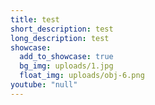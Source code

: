 ```yaml
---
title: test
short_description: test
long_description: test
showcase:
  add_to_showcase: true
  bg_img: uploads/1.jpg
  float_img: uploads/obj-6.png
youtube: "null"
---
```

